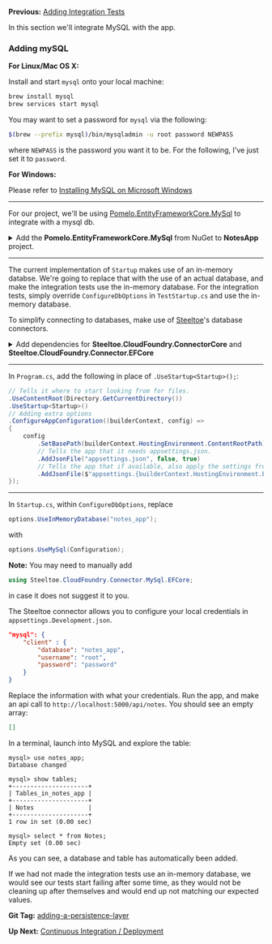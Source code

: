 **Previous:** [Adding Integration Tests](../adding-integration-tests)

In this section we'll integrate MySQL with the app.

### Adding mySQL

**For Linux/Mac OS X:**

Install and start `mysql` onto your local machine:
```bash
brew install mysql
brew services start mysql
```
You may want to set a password for `mysql` via the following:
```bash
$(brew --prefix mysql)/bin/mysqladmin -u root password NEWPASS
```
where `NEWPASS` is the password you want it to be. For the following, I've just set it to `password`.

**For Windows:**

Please refer to [Installing MySQL on Microsoft Windows](https://dev.mysql.com/doc/refman/8.0/en/windows-installation.html)

***

For our project, we'll be using [Pomelo.EntityFrameworkCore.MySql](https://github.com/PomeloFoundation/Pomelo.EntityFrameworkCore.MySql) to integrate with a mysql db.

<details>
  <summary>Add the <b>Pomelo.EntityFrameworkCore.MySql</b> from NuGet to <b>NotesApp</b> project.</summary>
  <a href="../Adding-a-Persistence-Layer/pomelo-dependency.png" target="_blank">
    ![pomelo-dependency.png](../Adding-a-Persistence-Layer/pomelo-dependency.png)
  </a>
</details>

***

The current implementation of `Startup` makes use of an in-memory databse. We're going to replace that with the use of an actual database, and make the integration tests use the in-memory database. For the integration tests, simply override `ConfigureDbOptions` in `TestStartup.cs` and use the in-memory database.

To simplify connecting to databases, make use of [Steeltoe](http://steeltoe.io/)'s database connectors.

<details>
    <summary>Add dependencies for <b>Steeltoe.CloudFoundry.ConnectorCore</b> and <b>Steeltoe.CloudFoundry.Connector.EFCore</b></summary>
    <a href="../Adding-a-Persistence-Layer/steeltoe-mysql-connector.png" target="_blank">
        ![steeltoe-mysql-connector.png](../Adding-a-Persistence-Layer/steeltoe-mysql-connector.png)
    </a>
</details>

***

In `Program.cs`, add the following in place of `.UseStartup<Startup>();`:
```c#
// Tells it where to start looking from for files.
.UseContentRoot(Directory.GetCurrentDirectory())
.UseStartup<Startup>()
// Adding extra options
.ConfigureAppConfiguration((builderContext, config) =>
{
    config
        .SetBasePath(builderContext.HostingEnvironment.ContentRootPath)
        // Tells the app that it needs appsettings.json.
        .AddJsonFile("appsettings.json", false, true)
        // Tells the app that if available, also apply the settings from the matching environment based settings file.
        .AddJsonFile($"appsettings.{builderContext.HostingEnvironment.EnvironmentName}.json", true);
});
```

***

In `Startup.cs`, within `ConfigureDbOptions`, replace
```c#
options.UseInMemoryDatabase("notes_app");
```
with
```c#
options.UseMySql(Configuration);
```

**Note:** You may need to manually add
```c#
using Steeltoe.CloudFoundry.Connector.MySql.EFCore;
```
in case it does not suggest it to you.

The Steeltoe connector allows you to configure your local credentials in `appsettings.Development.json`.
```json
"mysql": {
    "client" : {
        "database": "notes_app",
        "username": "root",
        "password": "password"
    }
}
```
Replace the information with what your credentials. Run the app, and make an api call to `http://localhost:5000/api/notes`. You should see an empty array:
```json
[]
```

In a terminal, launch into MySQL and explore the table:
```
mysql> use notes_app;
Database changed

mysql> show tables;
+---------------------+
| Tables_in_notes_app |
+---------------------+
| Notes               |
+---------------------+
1 row in set (0.00 sec)

mysql> select * from Notes;
Empty set (0.00 sec)
```

As you can see, a database and table has automatically been added.

If we had not made the integration tests use an in-memory database, we would see our tests start failing after some time, as they would not be cleaning up after themselves and would end up not matching our expected values.

**Git Tag:** [adding-a-persistence-layer](https://github.com/xtreme-steve-elliott/NotesApp/tree/adding-a-persistence-layer)

**Up Next:** [Continuous Integration / Deployment](/workshop/#continuous-integration--deployment)
